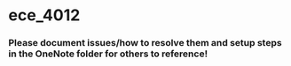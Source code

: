 # ece_4012

### Please document issues/how to resolve them and setup steps in the OneNote folder for others to reference!
